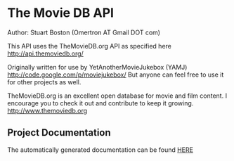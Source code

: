 The Movie DB API
================

Author: Stuart Boston (Omertron AT Gmail DOT com)

This API uses the TheMovieDB.org API as specified here http://api.themoviedb.org/

Originally written for use by YetAnotherMovieJukebox (YAMJ) http://code.google.com/p/moviejukebox/
But anyone can feel free to use it for other projects as well.

TheMovieDB.org is an excellent open database for movie and film content. I encourage you to check it out and contribute to keep it growing.
http://www.themoviedb.org

Project Documentation
---------------------
The automatically generated documentation can be found [HERE](http://omertron.github.com/api-themoviedb/)
